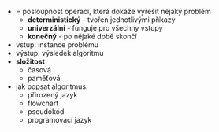 - = posloupnost operací, která dokáže vyřešit nějaký problém
	- **deterministický** - tvořen jednotlivými příkazy
	- **univerzální** - funguje pro všechny vstupy
	- **konečný** - po nějaké době skončí
- vstup: instance problému
- výstup: výsledek algoritmu
- **složitost**
	- časová
	- paměťová
- jak popsat algoritmus:
	- přirozený jazyk
	- flowchart
	- pseudokód
	- programovací jazyk